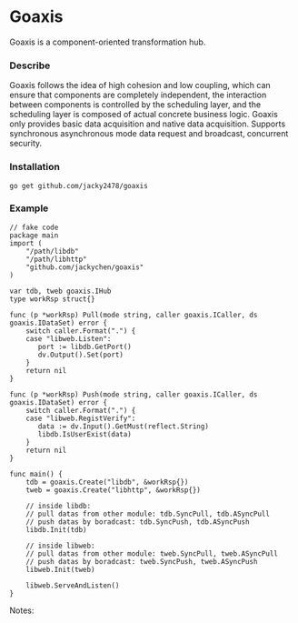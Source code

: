 # Goaxis

Goaxis is a component-oriented transformation hub.

### Describe

Goaxis follows the idea of high cohesion and low coupling, which can ensure that components are completely independent, the interaction between components is controlled by the scheduling layer, and the scheduling layer is composed of actual concrete business logic. Goaxis only provides basic data acquisition and native data acquisition. Supports synchronous asynchronous mode data request and broadcast, concurrent security.

### Installation

    go get github.com/jacky2478/goaxis

### Example

```
// fake code
package main
import (
    "/path/libdb"
    "/path/libhttp"
    "github.com/jackychen/goaxis"
)

var tdb, tweb goaxis.IHub
type workRsp struct{}

func (p *workRsp) Pull(mode string, caller goaxis.ICaller, ds goaxis.IDataSet) error {
    switch caller.Format(".") {
    case "libweb.Listen":
       port := libdb.GetPort()
       dv.Output().Set(port)
    }
    return nil
}

func (p *workRsp) Push(mode string, caller goaxis.ICaller, ds goaxis.IDataSet) error {
    switch caller.Format(".") {
    case "libweb.RegistVerify":
       data := dv.Input().GetMust(reflect.String) 
       libdb.IsUserExist(data)
    }
    return nil
}

func main() {
    tdb = goaxis.Create("libdb", &workRsp{})
    tweb = goaxis.Create("libhttp", &workRsp{})
    
    // inside libdb:
    // pull datas from other module: tdb.SyncPull, tdb.ASyncPull
    // push datas by boradcast: tdb.SyncPush, tdb.ASyncPush
    libdb.Init(tdb)

    // inside libweb:
    // pull datas from other module: tweb.SyncPull, tweb.ASyncPull
    // push datas by boradcast: tweb.SyncPush, tweb.ASyncPush
    libweb.Init(tweb)

    libweb.ServeAndListen()
}
```


Notes:
